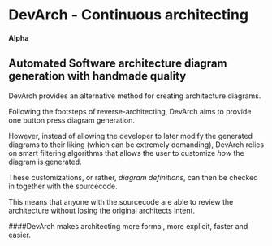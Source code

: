 # DevArch - Continuous architecting
#### Alpha
## Automated Software architecture diagram generation with handmade quality

DevArch provides an alternative method for creating architecture diagrams.

Following the footsteps of reverse-architecting, DevArch aims to provide one button press diagram generation.

However, instead of allowing the developer to later modify the generated diagrams to their liking (which can be extremely demanding), DevArch relies on smart filtering algorithms that allows the user to customize *how* the diagram is generated.

These customizations, or rather, *diagram definitions*, can then be checked in together with the sourcecode. 

This means that anyone with the sourcecode are able to review the architecture without losing the original architects intent.

####DevArch makes architecting more formal, more explicit, faster and easier.



